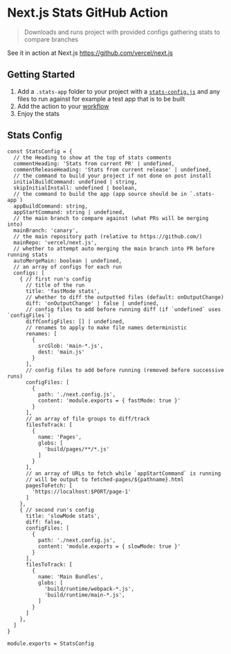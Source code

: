 Next.js Stats GitHub Action
===========================

> Downloads and runs project with provided configs gathering stats to compare branches

See it in action at Next.js https://github.com/vercel/next.js

Getting Started
---------------

1.  Add a `.stats-app` folder to your project with a [`stats-config.js`](#stats-config) and any files to run against for example a test app that is to be built
2.  Add the action to your [workflow](https://help.github.com/en/articles/configuring-a-workflow)
3.  Enjoy the stats

Stats Config
------------

    const StatsConfig = {
      // the Heading to show at the top of stats comments
      commentHeading: 'Stats from current PR' | undefined,
      commentReleaseHeading: 'Stats from current release' | undefined,
      // the command to build your project if not done on post install
      initialBuildCommand: undefined | string,
      skipInitialInstall: undefined | boolean,
      // the command to build the app (app source should be in `.stats-app`)
      appBuildCommand: string,
      appStartCommand: string | undefined,
      // the main branch to compare against (what PRs will be merging into)
      mainBranch: 'canary',
      // the main repository path (relative to https://github.com/)
      mainRepo: 'vercel/next.js',
      // whether to attempt auto merging the main branch into PR before running stats
      autoMergeMain: boolean | undefined,
      // an array of configs for each run
      configs: [
        { // first run's config
          // title of the run
          title: 'fastMode stats',
          // whether to diff the outputted files (default: onOutputChange)
          diff: 'onOutputChange' | false | undefined,
          // config files to add before running diff (if `undefined` uses `configFiles`)
          diffConfigFiles: [] | undefined,
          // renames to apply to make file names deterministic
          renames: [
            {
              srcGlob: 'main-*.js',
              dest: 'main.js'
            }
          ],
          // config files to add before running (removed before successive runs)
          configFiles: [
            {
              path: './next.config.js',
              content: 'module.exports = { fastMode: true }'
            }
          ],
          // an array of file groups to diff/track
          filesToTrack: [
            {
              name: 'Pages',
              globs: [
                'build/pages/**/*.js'
              ]
            }
          ],
          // an array of URLs to fetch while `appStartCommand` is running
          // will be output to fetched-pages/${pathname}.html
          pagesToFetch: [
            'https://localhost:$PORT/page-1'
          ]
        },
        { // second run's config
          title: 'slowMode stats',
          diff: false,
          configFiles: [
            {
              path: './next.config.js',
              content: 'module.exports = { slowMode: true }'
            }
          ],
          filesToTrack: [
            {
              name: 'Main Bundles',
              globs: [
                'build/runtime/webpack-*.js',
                'build/runtime/main-*.js',
              ]
            }
          ]
        },
      ]
    }

    module.exports = StatsConfig
